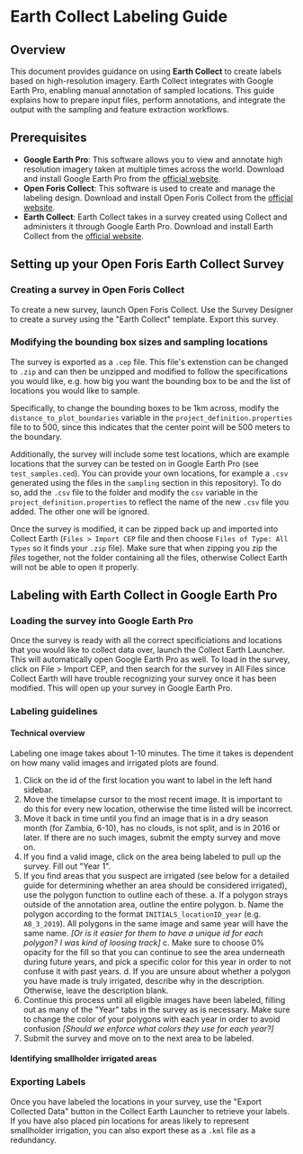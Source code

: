 # Earth Collect Labeling Guide

## Overview
This document provides guidance on using **Earth Collect** to create labels based on high-resolution imagery. Earth Collect integrates with Google Earth Pro, enabling manual annotation of sampled locations. This guide explains how to prepare input files, perform annotations, and integrate the output with the sampling and feature extraction workflows.

## Prerequisites
- **Google Earth Pro**: This software allows you to view and annotate high resolution imagery taken at multiple times across the world. Download and install Google Earth Pro from the [official website](https://www.google.com/earth/about/versions/).
- **Open Foris Collect**: This software is used to create and manage the labeling design. Download and install Open Foris Collect from the [official website](https://openforis.org/solutions/collect/).
- **Earth Collect**: Earth Collect takes in a survey created using Collect and administers it through Google Earth Pro. Download and install Earth Collect from the [official website](https://openforis.org/solutions/collect-earth/).

## Setting up your Open Foris Earth Collect Survey

### Creating a survey in Open Foris Collect
To create a new survey, launch Open Foris Collect. Use the Survey Designer to create a survey using the "Earth Collect" template. Export this survey.

### Modifying the bounding box sizes and sampling locations
The survey is exported as a `.cep` file. This file's extenstion can be changed to `.zip` and can then be unzipped and modified to follow the specifications you would like, e.g. how big you want the bounding box to be and the list of locations you would like to sample. 

Specifically, to change the bounding boxes to be 1km across, modify the `distance_to_plot_boundaries` variable in the `project_definition.properties` file to to 500, since this indicates that the center point will be 500 meters to the boundary. 

Additionally, the survey will include some test locations, which are example locations that the survey can be tested on in Google Earth Pro (see `test_samples.ced`). You can provide your own locations, for example a `.csv` generated using the files in the `sampling` section in this repository). To do so, add the `.csv` file to the folder and modify the `csv` variable in the `project_definition.properties` to reflect the name of the new `.csv` file you added. The other one will be ignored.  

Once the survey is modified, it can be zipped back up and imported into Collect Earth (`Files > Import CEP` file and then choose `Files of Type: All Types` so it finds your `.zip` file). Make sure that when zipping you zip the *files* together, not the folder containing all the files, otherwise Collect Earth will not be able to open it properly. 

## Labeling with Earth Collect in Google Earth Pro

### Loading the survey into Google Earth Pro
Once the survey is ready with all the correct specificiations and locations that you would like to collect data over, launch the Collect Earth Launcher. This will automatically open Google Earth Pro as well. To load in the survey, click on File > Import CEP, and then search for the survey in All Files since Collect Earth will have trouble recognizing your survey once it has been modified. This will open up your survey in Google Earth Pro. 

### Labeling guidelines

#### Technical overview
Labeling one image takes about 1-10 minutes. The time it takes is dependent on how many valid images and irrigated plots are found. 

1. Click on the id of the first location you want to label in the left hand sidebar.
2. Move the timelapse cursor to the most recent image. It is important to do this for every new location, otherwise the time listed will be incorrect. 
3. Move it back in time until you find an image that is in a dry season month (for Zambia, 6-10), has no clouds, is not split, and is in 2016 or later. If there are no such images, submit the empty survey and move on. 
4. If you find a valid image, click on the area being labeled to pull up the survey. Fill out "Year 1".
5. If you find areas that you suspect are irrigated (see below for a detailed guide for determining whether an area should be considered irrigated), use the polygon function to outline each of these.
   a. If a polygon strays outside of the annotation area, outline the entire polygon. 
   b. Name the polygon according to the format `INITIALS_locationID_year` (e.g. `AB_3_2019`). All polygons in the same image and same year will have the same name. *[Or is it easier for them to have a unique id for each polygon? I was kind of loosing track]*
   c. Make sure to choose 0% opacity for the fill so that you can continue to see the area underneath during future years, and pick a specific color for this year in order to not confuse it with past years.
   d. If you are unsure about whether a polygon you have made is truly irrigated, describe why in the description. Otherwise, leave the description blank. 
7. Continue this process until all eligible images have been labeled, filling out as many of the "Year" tabs in the survey as is necessary. Make sure to change the color of your polygons with each year in order to avoid confusion *[Should we enforce what colors they use for each year?]*
8. Submit the survey and move on to the next area to be labeled.

#### Identifying smallholder irrigated areas

### Exporting Labels
Once you have labeled the locations in your survey, use the "Export Collected Data" button in the Collect Earth Launcher to retrieve your labels. If you have also placed pin locations for areas likely to represent smallholder irrigation, you can also export these as a `.kml` file as a redundancy. 

